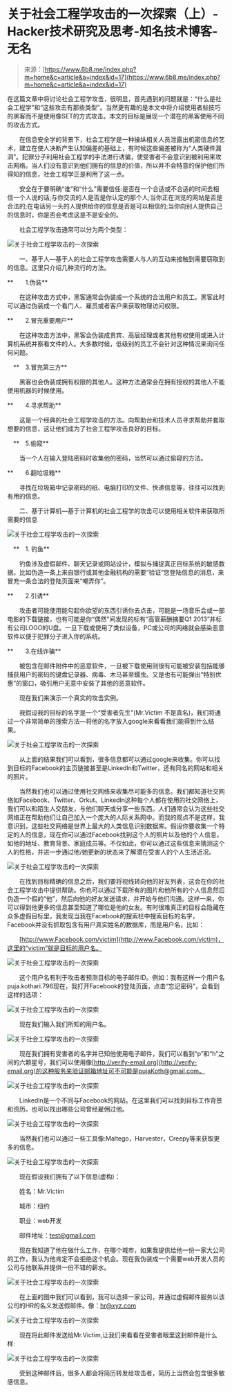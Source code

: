 <!--yml
category: 社工
date: 2022-11-04 11:54:57
-->

# 关于社会工程学攻击的一次探索（上）-Hacker技术研究及思考-知名技术博客-无名

> 来源：[https://www.6b8.me/index.php?m=home&c=article&a=index&id=17](https://www.6b8.me/index.php?m=home&c=article&a=index&id=17)

在这篇文章中将讨论社会工程学攻击，很明显，首先遇到的问题就是：“什么是社会工程学”和“这些攻击有那些类型”。当然更有趣的是本文中将介绍使用者些技巧的黑客而不是使用像SET的方式攻击。本文的目标是展现一个潜在的黑客使用不同的攻击方式。

　　在信息安全学的背景下，社会工程学是一种操纵相关人员泄露出机密信息的艺术，建立在使人决断产生认知偏差的基础上，有时候这些偏差被称为“人类硬件漏洞”。犯罪分子利用社会工程学的手法进行诱骗，使受害者不会意识到被利用来攻击网络。当人们没有意识到他们拥有的信息的价值，所以并不会特意的保护他们所得知的信息，社会工程学正是利用了这一点。

　　安全在于要明确“谁”和“什么”需要信任:是否在一个合适或不合适的时间去相信一个人说的话;与你交流的人是否是你认定的那个人;当你正在浏览的网站是否是合法的;在电话另一头的人提供给你的信息是否是可以相信的;当你向别人提供自己的信息时，你是否会考虑这是不是安全的。

　　社会工程学攻击通常可以分为两个类型：

![关于社会工程学攻击的一次探索](img/538e01f2bc9a81f750e6ab2dee0cc6a7.png)

　　一、基于人—基于人的社会工程学攻击需要人与人的互动来接触到需要窃取到的信息。这里只介绍几种流行的方法。

**　　1.伪装**

　　在这种攻击方式中，黑客通常会伪装成一个系统的合法用户和员工。黑客此时可以通过伪装成一个看门人、雇员或者客户来获取物理访问权限。

**　　2.冒充重要用户**

　　在这种攻击方法中，黑客会伪装成贵宾、高层经理或者其他有权使用或进入计算机系统并察看文件的人。大多数时候，低级别的员工不会针对这种情况来询问任何问题。

　**　3.冒充第三方**

　　黑客也会伪装成拥有权限的其他人。这种方法通常会在拥有授权的其他人不能使用机器的时候使用。

**　　4.寻求帮助**

　　这是一个经典的社会工程学攻击的方法。向帮助台和技术人员寻求帮助并套取想要的信息，这让他们成为了社会工程学攻击良好的目标。

　**　5.偷窥**

　　当一个人在输入登陆密码时收集他的密码，当然可以通过偷窥的方法。

**　　6.翻垃圾箱**

　　寻找在垃圾箱中记录密码的纸、电脑打印的文件、快递信息等，往往可以找到有用的信息。

　　二、基于计算机—基于计算机的社会工程学的攻击可以使用相关软件来获取所需要的信息

![关于社会工程学攻击的一次探索](img/f82f33b4bd386d061ad38fb6fbf675d9.png)

　**　1\. 钓鱼**

　　钓鱼涉及虚假邮件、聊天记录或网站设计，模拟与捕捉真正目标系统的敏感数据。比如伪造一条上来自银行或其他金融机构的需要“验证”您登陆信息的消息，来冒充一条合法的登陆页面来“嘲弄你”。

**　　2.引诱**

　　攻击者可能使用能勾起你欲望的东西引诱你去点击，可能是一场音乐会或一部电影的下载链接，也有可能是你“偶然"间发现的标有“高管薪酬摘要Q1 2013”并标有公司LOGO的U盘。一旦下载或使用了类似设备，PC或公司的网络就会感染恶意软件以便于犯罪分子进入你的系统。

**　　3.在线诈骗**

　　被包含在邮件附件中的恶意软件，一旦被下载使用则很有可能被安装包括能够捕获用户的密码的键盘记录器、病毒、木马甚至蠕虫。又是也有可能弹出“特别优惠”的窗口，吸引用户无意中安装了其他的恶意软件。

　　现在我们来演示一个真实的攻击实例。

　　我假设我的目标的名字是一个“受害者先生”(Mr.Victim 不是真名)，我们将通过一个非常简单的搜索方法—将他的名字放入google来看看我们能得到什么结果。

![关于社会工程学攻击的一次探索](img/35d05bfeb47f984259ac20ce01f03206.png)

　　从上面的结果我们可以看到，很多信息都可以通过google来收集。你可以找到目标的Facebook的主页链接甚至是Linkedln和Twitter，还有同名的网站和相关的照片。

　　当然我们也可以通过使用社交网络来收集尽可能多的信息。我们都知道社交网络如Facebook、Twitter、Orkut、Linkedln这种每个人都在使用的社交网络上，我们可以和陌生人交朋友，与他们聊天或分享一些东西。人们通常会认为这些社交网络正在帮助他们让自己加入一个庞大的人际关系网中。而我的观点不是这样，我意识到，这些社交网络是世界上最大的人类信息识别数据库。假设你要收集一个特定的人的信息，现在你可以通过Facebook找到这个人的照片以及他的个人信息，如他的地址、教育背景、家庭成员等。不仅如此，你可以通过这些信息来猜测这个人的性格，并进一步通过他/她更新的状态来了解潜在受害人的个人生活近况。

![关于社会工程学攻击的一次探索](img/92b5c30340f490a258321425fd603fef.png)

　　在找到目标精确的信息之后，我们要将视线转向他的好友列表，这会在你的社会工程学攻击中提供帮助。你也可以通过下载所有的图片和他所有的个人信息然后伪造一个假的“他”，然后向他的好友发送请求，并开始与他们沟通。这样一来，你可以得到他更多的信息甚至知道了哪位是他的女友。有时很难真正的目标会隐藏在众多虚假目标里，我发现当我在Facebook的搜索栏中搜索目标的名字，Facebook并没有抓取包含有用户真实姓名的数据库，而是用户名，比如：

　　[http://www.Facebook.com/victim](http://www.Facebook.com/victim)，这里的“victim”就是目标的用户名。

![关于社会工程学攻击的一次探索](img/0684b720f36429ef64bf1dd467617044.png)

　　这个用户名有利于攻击者预测目标的电子邮件ID。例如：我有这样一个用户名puja.kothari.796现在，我打开Facebook的登陆页面，点击“忘记密码”，会看到这样的选项：

![关于社会工程学攻击的一次探索](img/b22c9a40c538f3757d08cbda0f06428a.png)

　　现在我们输入我们所知的用户名。

![关于社会工程学攻击的一次探索](img/101dc67b49bf7c89b13520e85ef8dd20.png)

　　现在我们拥有受害者的名字并已知他使用电子邮件，我们可以看到“p”和“h”之间的六颗星号，我们可以使用像[http://verify-email.org](http://verify-email.org)的这种服务来验证邮箱地址可不可能是pujaKoth@gmail.com。

![关于社会工程学攻击的一次探索](img/9386626efbb9e996631a44ded0e74b35.png)

　　Linkedln是一个不同与Facebook的网站。在这里我们可以找到目标工作背景和资历。也可以找出哪些公司曾经雇佣过他。

![关于社会工程学攻击的一次探索](img/103d86f5b4d45811a3b05ff46968fcfb.png)

　　当然我们也可以通过一些工具像:Maltego，Harvester，Creepy等来获取更多的信息。

![关于社会工程学攻击的一次探索](img/3c1a4ebbbbde13e08f746429df736e24.png)

　　现在假设我们拥有了以下信息(虚构)：

　　姓名：Mr.Victim

　　城市：纽约

　　职业：web开发

　　邮件地址：test@gmail.com

　　现在我知道了他在做什么工作，在哪个城市，如果我提供给他一份一家大公司的工作，我认为他肯定不会拒绝这个机会。现在我伪装成一个需要web开发人员的公司与他联系并提供一份不错的薪水。

![关于社会工程学攻击的一次探索](img/18aba11dafe63486611f005cb5f83cf6.png)

　　在上面的图中我们可以看到，我可以选择一家公司，并通过虚假邮件服务以该公司的HR的名义发送假邮件。像：hr@xyz.com

![关于社会工程学攻击的一次探索](img/8755ccd50c29c45f30b87dceec83e595.png)

　　现在将此邮件发送给Mr.Victim,让我们来看看在受害者眼里这封邮件是什么样:

![关于社会工程学攻击的一次探索](img/0ef5f5a23287cbe41d18ed7d6d9fffd6.png)

　　受到这种邮件后，很多人都会将简历转发给攻击者，简历上当然会包含很多敏感信息。